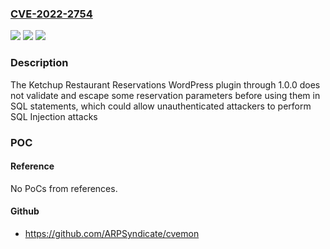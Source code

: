 ### [CVE-2022-2754](https://cve.mitre.org/cgi-bin/cvename.cgi?name=CVE-2022-2754)
![](https://img.shields.io/static/v1?label=Product&message=Ketchup%20Restaurant%20Reservations&color=blue)
![](https://img.shields.io/static/v1?label=Version&message=n%2Fa&color=blue)
![](https://img.shields.io/static/v1?label=Vulnerability&message=CWE-89%20SQL%20Injection&color=brighgreen)

### Description

The Ketchup Restaurant Reservations WordPress plugin through 1.0.0 does not validate and escape some reservation parameters before using them in SQL statements, which could allow unauthenticated attackers to perform SQL Injection attacks

### POC

#### Reference
No PoCs from references.

#### Github
- https://github.com/ARPSyndicate/cvemon

